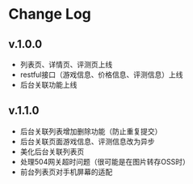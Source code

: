 # Change Log

## v.1.0.0
- 列表页、详情页、评测页上线
- restful接口（游戏信息、价格信息、评测信息）上线
- 后台关联功能上线

## v.1.1.0
- 后台关联列表增加删除功能（防止重复提交）
- 后台关联页面游戏信息、评测信息改为异步
- 美化后台关联列表页
- 处理504网关超时问题（很可能是在图片转存OSS时）
- 前台列表页对手机屏幕的适配
